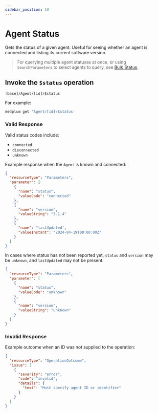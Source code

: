 ```yaml
---
sidebar_position: 10
---
```


# Agent Status

Gets the status of a given agent. Useful for seeing whether an agent is connected and listing its current software version.

> For querying multiple agent statuses at once, or using `SearchParameters` to select agents to query, see [Bulk Status](./bulk-status.md).

## Invoke the `$status` operation

```
[base]/Agent/[id]/$status
```

For example:

```bash
medplum get 'Agent/[id]/$status'
```

### Valid Response

Valid status codes include:
- `connected`
- `disconnected`
- `unknown`

Example response when the `Agent` is known and connected:

```json
{
  "resourceType": "Parameters",
  "parameter": [
    {
      "name": "status",
      "valueCode": "connected"
    },
    {
      "name": "version",
      "valueString": "3.1.4"
    },
    {
      "name": "lastUpdated",
      "valueInstant": "2024-04-19T00:00:00Z"
    }
  ]
}
```

In cases where status has not been reported yet, `status` and `version` may be `unknown`, and `lastUpdated` may not be present.

```json
{
  "resourceType": "Parameters",
  "parameter": [
    {
      "name": "status",
      "valueCode": "unknown"
    },
    {
      "name": "version",
      "valueString": "unknown"
    }
  ]
}
```

### Invalid Response

Example outcome when an ID was not supplied to the operation:

```json
{
  "resourceType": "OperationOutcome",
  "issue": [
    {
      "severity": "error",
      "code": "invalid",
      "details": {
        "text": "Must specify agent ID or identifier"
      }
    }
  ]
}
```

